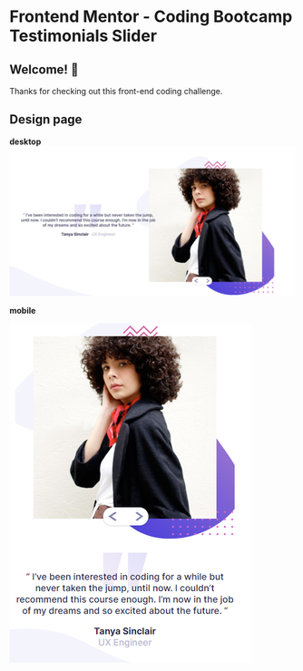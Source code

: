 # Frontend Mentor - Coding Bootcamp Testimonials Slider

## Welcome! 👋

Thanks for checking out this front-end coding challenge.

## Design page

**desktop**
![desktop Desing](./pages_finished/desktop.png)

**mobile**

![desktop Desing](./pages_finished/mobile.png)
